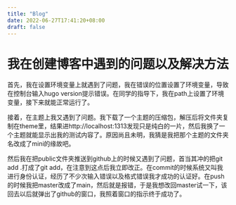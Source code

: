 ```yaml
---
title: "Blog"
date: 2022-06-27T17:41:20+08:00
draft: false
---
```

# 我在创建博客中遇到的问题以及解决方法
首先，我在设置环境变量上就遇到了问题，我在错误的位置设置了环境变量，导致在控制台输入hugo version提示错误。在同学的指导下，我在path上设置了环境变量，接下来就能正常运行了。

接着，在主题上我又遇到了问题。我下载了一个主题的压缩包，解压后将文件夹复制在theme里，结果进http://localhost:1313发现只是纯白的一片，然后我换了一个主题就能显示出我的测试内容了。原因尚且未明，我猜是我把那个主题的文件夹名改成了mini的缘故吧。

然后我在把public文件夹推送到github上的时候又遇到了问题，首当其冲的把git add .打成了git add，在注意到这点后我立即改正。在commit的时候系统又叫我进行身份认证，经历了不少次输入错误以及格式错误我才成功的认证好。在push的时候我把master改成了main，然后就是报错，于是我想改回master试一下，该回去以后就弹出了github的窗口，我照着窗口的指示终于成功了。
